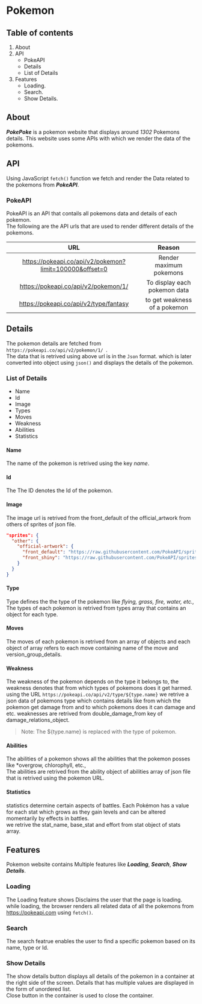 # Pokemon 

## Table of contents

1. About
1. API
    * PokeAPI
    * Details
    * List of Details
1. Features
    * Loading.
    * Search.
    * Show Details.

## About

_**PokePoke**_ is a pokemon website that displays around _1302_ Pokemons details.
This website uses some APIs with which we render the data of the pokemons.

## API

Using JavaScript ``` fetch() ``` function we fetch and render the Data related to the pokemons from ***PokeAPI***.

### PokeAPI

PokeAPI is an API that contails all pokemons data and details of each pokemon.<br>
The following are the API urls that are used to render different details of the pokemons.

| URL | Reason |
|:----:|:-----:|
|https://pokeapi.co/api/v2/pokemon?limit=100000&offset=0| Render maximum pokemons|
|https://pokeapi.co/api/v2/pokemon/1/ |To display each pokemon data|
|https://pokeapi.co/api/v2/type/fantasy|to get weakness of a pokemon|

## Details

The pokemon details are fetched from ```https://pokeapi.co/api/v2/pokemon/1/ ```.<br>
The data that is retrived using above url is in the ```Json``` format.
which is later converted into object using ```json()``` and displays the details of the pokemon.

### List of Details

* Name
* Id
* Image
* Types
* Moves
* Weakness
* Abilities
* Statistics

#### Name

The name of the pokemon is retrived using the key *name*.

#### Id

The The ID denotes the Id of the pokemon.

#### Image

The image url is retrived from the front_default of the official_artwork from others of sprites of json file.

```json
"sprites": {
  "other": {
    "official-artwork": {
      "front_default": "https://raw.githubusercontent.com/PokeAPI/sprites/master/sprites/pokemon/other/official-artwork/1.png",
      "front_shiny": "https://raw.githubusercontent.com/PokeAPI/sprites/master/sprites/pokemon/other/official-artwork/shiny/1.png"
    }
  }
}
```
#### Type

Type defines the the type of the pokemon like *flying, grass, fire, water, etc.,* <br>
The types of each pokemon is retrived from types array that contains an object for each type.

#### Moves

The moves of each pokemon is retrived from an array of objects and each object of array refers to each move containing name of the move and version_group_details.

#### Weakness

The weakness of the  pokemon depends on the type it belongs to, the weakness denotes that from which types of pokemons does it get harmed.
using the URL ```https://pokeapi.co/api/v2/type/${type.name}``` we retrive a json data of pokemons type which contains details like from which the pokemon get damage from and to which pokemons does it can damage and etc.
weaknesses are retrived from double_damage_from key of damage_relations_object.

>Note: The $\{type.name\} is replaced with the type of pokemon.

#### Abilities

The abilities of a pokemon shows all the abilities that the pokemon posses like *overgrow, chlorophyll, etc.,<br>
The abilities are retrived from the ability object of abilities array of json file that is retrived using the pokemon URL.

#### Statistics

statistics determine certain aspects of battles. Each Pokémon has a value for each stat which grows as they gain levels and can be altered momentarily by effects in battles.<br>
we retrive the stat_name, base_stat and effort from stat object of stats array.

## Features

Pokemon website contains Multiple features like ***Loading***, ***Search***, ***Show Details***.

### Loading

The Loading feature shows Disclaims the user that the page is loading.<br>
while loading, the browser renders all related data of all the pokemons from https://pokeapi.com using ```fetch()```.

### Search

The search featrue enables the user to find a specific pokemon based on its name, type or Id.

### Show Details

The show details button displays all details of the pokemon in a container at the right side of the screen.
Details that has multiple values are displayed in the form of unordered list.<br>
Close button in the container is used to close the container.